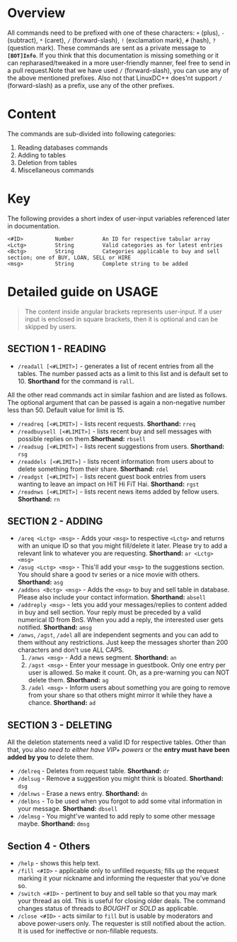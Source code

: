 # Overview
All commands need to be prefixed with one of these characters: `+` (plus), `-` (subtract), `*` (caret),
`/` (forward-slash), `!` (exclamation mark), `#` (hash), `?` (question mark). These commands are sent
as a private message to **`[BOT]Info`**. If you think that this documentation is missing something
or it can repharased/tweaked in a more user-friendly manner, feel free to send in a pull request.Note 
that we have used `/` (forward-slash), you can use any of the above mentioned prefixes. Also not 
that LinuxDC++ does'nt support `/` (forward-slash) as a prefix, use any of the other prefixes.

# Content
The commands are sub-divided into following categories:

1. Reading databases commands
1. Adding to tables
1. Deletion from tables
1. Miscellaneous commands

# Key
The following provides a short index of user-input variables referenced later in documentation.

    <#ID>          Number         An ID for respective tabular array
    <Lctg>         String         Valid categories as for latest entries
    <Bctg>         String         Categories applicable to buy and sell section; one of BUY, LOAN, SELL or HIRE
    <msg>          String         Complete string to be added

# Detailed guide on USAGE

> The content inside angular brackets represents user-input. If a
> user input is enclosed in square brackets, then it is optional and
> can be skipped by users.

## SECTION 1 - READING

 * `/readall [<#LIMIT>]` - generates a list of recent entries from all the tables. The number passed acts as a limit to this
     list and is default set to 10. **Shorthand** for the command is `rall`.

All the other read commands act in similar fashion and are listed as follows. The optional argument that can be passed is
again a non-negative number less than 50. Default value for limit is 15.

 * `/readreq [<#LIMIT>]` - lists recent requests. **Shorthand:** `rreq`
 * `/readbuysell [<#LIMIT>]` - lists recent buy and sell messages with possible replies on them.**Shorthand:** `rbsell`
 * `/readsug [<#LIMIT>]` - lists recent suggestions from users. **Shorthand:** `rsg`
 * `/readdels [<#LIMIT>]` - lists recent information from users about to delete something from their share. **Shorthand:** `rdel`
 * `/readgst [<#LIMIT>]` - lists recent guest book entries from users wanting to leave an impact on HiT Hi FiT Hai. **Shorthand:** `rgst`
 * `/readnws [<#LIMIT>]` - lists recent news items added by fellow users. **Shorthand:** `rn`

## SECTION 2 - ADDING

 * `/areq <Lctg> <msg>` - Adds your `<msg>` to respective `<Lctg>` and returns with an unique ID so that you might
     fill/delete it later. Please try to add a relevant link to whatever you are requesting. **Shorthand:** `ar <Lctg> <msg>`
 * `/asug <Lctg> <msg>` - This'll add your `<msg>` to the suggestions section. You should share a good tv series or a nice
     movie with others. **Shorthand:** `asg`
 * `/addbns <Bctg> <msg>` - Adds the `<msg>` to buy and sell table in database. Please also include your contact
     information. **Shorthand:** `absell`
 * `/addreply <msg>` - lets you add your messages/replies to content added in buy and sell section. Your reply must be preceded
     by a valid numerical ID from BnS. When you add a reply, the interested user gets notified. **Shorthand:** `amsg`
 * `/anws`, `/agst`, `/adel` all are independent segments and you can add to them without any restrictions. Just keep the
     messages shorter than 200 characters and don't use ALL CAPS.
     1. `/anws <msg>` - Add a news segment. **Shorthand:** `an`
     2. `/agst <msg>` - Enter your message in guestbook. Only one entry per user is allowed. So make it count. Oh, as a pre-warning
         you can NOT delete them. **Shorthand:** `ag`
     3. `/adel <msg>` - Inform users about something you are going to remove from your share so that others might
         mirror it while they have a chance. **Shorthand:** `ad`

## SECTION 3 - DELETING

All the deletion statements need a valid ID for respective tables. Other than that, you also *need to either have VIP+ powers* or
the **entry must have been added by you** to delete them.

 * `/delreq` - Deletes from request table. **Shorthand:** `dr`
 * `/delsug` - Remove a suggestion you might think is bloated. **Shorthand:** `dsg`
 * `/delnws` - Erase a news entry. **Shorthand:** `dn`
 * `/delbns` - To be used when you forgot to add some vital information in your message. **Shorthand:** `dbsell`
 * `/delmsg` - You might've wanted to add reply to some other message maybe. **Shorthand:** `dmsg`

## Section 4 - Others

 * `/help` - shows this help text.
 * `/fill <#ID>` - applicable only to unfilled requests; fills up the request marking it your nickname and informing
     the requester that you've done so.
 * `/switch <#ID>` - pertinent to buy and sell table so that you may mark your thread as old. This is useful for closing
     older deals. The command changes status of threads to *BOUGHT* or *SOLD* as applicable.
 * `/close <#ID>` - acts similar to `fill` but is usable by moderators and above power-users only. The requester is still
     notified about the action. It is used for ineffective or non-fillable requests.
